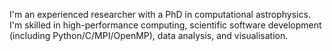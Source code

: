 I'm an experienced researcher with a PhD in computational astrophysics. I'm skilled in high-performance computing, scientific software development (including Python/C/MPI/OpenMP), data analysis, and visualisation.
